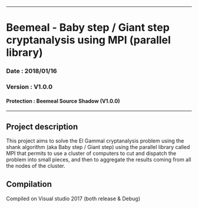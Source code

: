 ____
# Beemeal - Baby step / Giant step cryptanalysis using MPI (parallel library)
### Date    : 2018/01/16
### Version : V1.0.0
#### Protection	: Beemeal Source Shadow (V1.0.0)
____

## __Project description__
This project aims to solve the El Gammal cryptanalysis problem using the shank algorithm
(aka Baby step / Giant step) using the parallel library called MPI that permits to use
a cluster of computers to cut and dispatch the problem into small pieces, and then to
aggregate the results coming from all the nodes of the cluster.


## __Compilation__
Compiled on Visual studio 2017 (both release & Debug)

